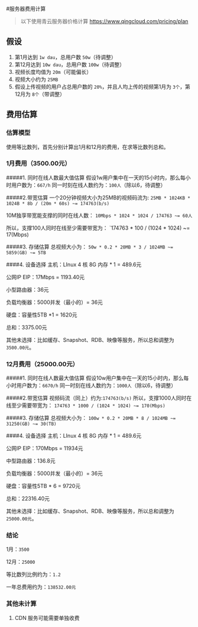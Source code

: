 #服务器费用计算

> 以下使用青云服务器价格计算 https://www.qingcloud.com/pricing/plan

## 假设
1. 第1月达到 `1w dau`，总用户数 `50w`（待调整）
2. 第12月达到 `10w dau`，总用户数 `100w`（待调整）
3. 视频长度均值为 `20m`（可能偏长）
4. 视频大小约为 `25MB`
5. 假设上传视频的用户占总用户数的 `20%`，并且人均上传的视频第1月为 `3个`，第12月为 `8个`（带调整）

## 费用估算
### 估算模型
使用等比数列，首先分别计算出1月和12月的费用，在求等比数列总和。

### 1月费用（3500.00元）
#####1. 同时在线人数最大值估算
假设1w用户集中在一天的15小时内，那么每小时用户数为：`667/h`
同一时刻在线人数约为：`100人`（除以6，待调整）

#####2.带宽估算
一个20分钟视频大小为25MB的视频码流为:
`25MB * 1024KB * 1024B * 8b / (20m * 60s) ~= 174763(b/s)`

10M独享带宽能支撑的同时在线人数：
`10Mbps * 1024 * 1024 / 174763 ~= 60人`

所以，支撑100人同时在线至少需要带宽为：
`174763 * 100 / (1024 * 1024) ~= 17(Mbps)

#####3. 存储估算
总视频大小为：
`50w * 0.2 * 20MB * 3 / 1024MB ~= 5859(GB) ~= 5TB`

####4. 设备选择
主机：LInux 4 核 8G 内存 * 1 = 489.6元

公网IP EIP：17Mbps = 1193.40元

小型路由器：36元

负载均衡器：5000并发（最小的）= 36元

硬盘：容量性5TB *1 = 1620元

总和：3375.00元

其他未选择：比如缓存、Snapshot、RDB、映像等服务，所以总和调整为`3500.00元`。

### 12月费用（25000.00元）

#####1. 同时在线人数最大值估算
假设10w用户集中在一天的15小时内，那么每小时用户数为：`6670/h`
同一时刻在线人数约为：`1000人`（除以6，待调整）

#####2.带宽估算
视频码流（同上）约为:`174763(b/s)`
所以，支撑1000人同时在线至少需要带宽为：
`174763 * 1000 / (1024 * 1024) ~= 170(Mbps)`

#####3. 存储估算
总视频大小为：
`100w * 0.2 * 20MB * 8 / 1024MB ~= 31250(GB) ~= 30(TB)`

####4. 设备选择
主机：LInux 4 核 8G 内存 * 1 = 489.6元

公网IP EIP：170Mbps = 11934元

中型路由器：136.8元

负载均衡器：5000并发（最小的）= 36元

硬盘：容量性5TB * 6 = 9720元

总和：22316.40元

其他未选择：比如缓存、Snapshot、RDB、映像等服务，所以总和调整为`25000.00元`。

### 结论
1月：`3500`

12月：`25000`

等比数列比例约为：`1.2`

一年总费用约为：`138532.00元`

### 其他未计算
1. CDN 服务可能需要单独收费